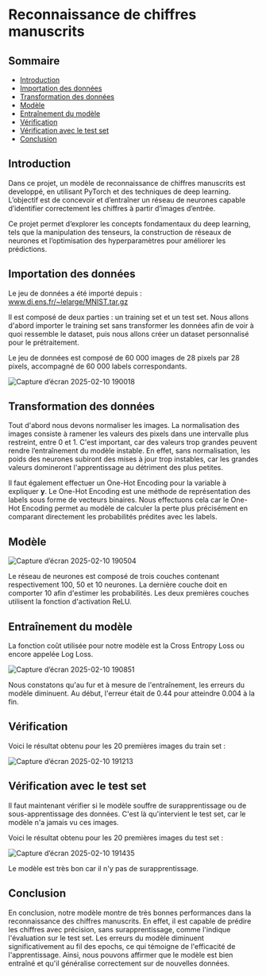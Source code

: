 # Reconnaissance de chiffres manuscrits

## Sommaire

- [Introduction](#introduction)
- [Importation des données](#importation-des-données)
- [Transformation des données](#transformation-des-données)
- [Modèle](#modèle)
- [Entraînement du modèle](#entraînement-du-modèle)
- [Vérification](#vérification)
- [Vérification avec le test set](#vérification-avec-le-test-set)
- [Conclusion](#conclusion)


## Introduction

Dans ce projet, un modèle de reconnaissance de chiffres manuscrits est developpé, en utilisant PyTorch et des techniques de deep learning. L’objectif est de concevoir et d’entraîner un réseau de neurones capable d’identifier correctement les chiffres à partir d’images d’entrée.

Ce projet permet d’explorer les concepts fondamentaux du deep learning, tels que la manipulation des tenseurs, la construction de réseaux de neurones et l’optimisation des hyperparamètres pour améliorer les prédictions.


## Importation des données 

Le jeu de données a été importé depuis : www.di.ens.fr/~lelarge/MNIST.tar.gz

Il est composé de deux parties : un training set et un test set. Nous allons d'abord importer le training set sans transformer les données afin de voir à quoi ressemble le dataset, puis nous allons créer un dataset personnalisé pour le prétraitement.

Le jeu de données est composé de 60 000 images de 28 pixels par 28 pixels, accompagné de 60 000 labels correspondants.

![Capture d’écran 2025-02-10 190018](https://github.com/user-attachments/assets/1bf786fd-a784-4387-a316-b6b4fb5d9cc8)

## Transformation des données 

Tout d'abord nous devons normaliser les images. La normalisation des images consiste à ramener les valeurs des pixels dans une intervalle plus restreint, entre 0 et 1. C'est important, car des valeurs trop grandes peuvent rendre l’entraînement du modèle instable. En effet, sans normalisation, les poids des neurones subiront des mises à jour trop instables, car les grandes valeurs domineront l'apprentissage au détriment des plus petites.

Il faut également effectuer un One-Hot Encoding pour la variable à expliquer **y**. Le One-Hot Encoding est une méthode de représentation des labels sous forme de vecteurs binaires.
Nous effectuons cela car le One-Hot Encoding permet au modèle de calculer la perte plus précisément en comparant directement les probabilités prédites avec les labels.


## Modèle 

![Capture d’écran 2025-02-10 190504](https://github.com/user-attachments/assets/11228439-a2bb-4c50-b7c9-07b8bc7d9d71)

Le réseau de neurones est composé de trois couches contenant respectivement 100, 50 et 10 neurones. La dernière couche doit en comporter 10 afin d'estimer les probabilités. Les deux premières couches utilisent la fonction d'activation ReLU.


## Entraînement du modèle 

La fonction coût utilisée pour notre modèle est la Cross Entropy Loss ou encore appelée Log Loss. 

![Capture d’écran 2025-02-10 190851](https://github.com/user-attachments/assets/0fd4bfd1-0e89-4452-901c-2180254a14ba)

Nous constatons qu'au fur et à mesure de l'entraînement, les erreurs du modèle diminuent. Au début, l'erreur était de 0.44 pour atteindre 0.004 à la fin.

## Vérification 

Voici le résultat obtenu pour les 20 premières images du train set :

![Capture d’écran 2025-02-10 191213](https://github.com/user-attachments/assets/ae58b198-1cf2-4bbe-ae5d-3c3e48a8f07b)


## Vérification avec le test set

Il faut maintenant vérifier si le modèle souffre de surapprentissage ou de sous-apprentissage des données. C'est là qu'intervient le test set, car le modèle n'a jamais vu ces images.

Voici le résultat obtenu pour les 20 premières images du test set :

![Capture d’écran 2025-02-10 191435](https://github.com/user-attachments/assets/fc61e9de-8098-44ca-9e60-7d11bd73d046)

Le modèle est très bon car il n'y pas de surapprentissage.

## Conclusion 

En conclusion, notre modèle montre de très bonnes performances dans la reconnaissance des chiffres manuscrits. En effet, il est capable de prédire les chiffres avec précision, sans surapprentissage, comme l'indique l'évaluation sur le test set. Les erreurs du modèle diminuent significativement au fil des epochs, ce qui témoigne de l'efficacité de l'apprentissage. Ainsi, nous pouvons affirmer que le modèle est bien entraîné et qu'il généralise correctement sur de nouvelles données.
 
